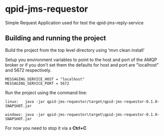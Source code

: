 # qpid-jms-requestor

Simple Request Application used for test the qpid-jms-reply-service

## Building and running the project

Build the project from the top level directory using 'mvn clean install'

Setup you environment variables to point to the host and port of the AMQP broker or if you
don't set them the defaults for host and port are "localhost" and 5672 respectively.

    MESSAGING_SERVICE_HOST = "localhost"
    MESSAGING_SERVICE_PORT = 5672

Run the project using the command line:

    linux:   java -jar qpid-jms-requestor/target/qpid-jms-requestor-0.1.0-SNAPSHOT.jar

    windows: java -jar qpid-jms-requestor\target\qpid-jms-requestor-0.1.0-SNAPSHOT.jar

For now you need to stop it via a **Ctrl+C**